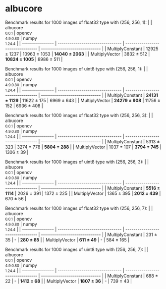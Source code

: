 # albucore

Benchmark results for 1000 images of float32 type with (256, 256, 1):
|                  | albucore<br><small>0.0.1</small> | opencv<br><small>4.9.0.80</small> | numpy<br><small>1.24.4</small> |
| ---------------- | -------------------------------- | --------------------------------- | ------------------------------ |
| MultiplyConstant | 12925 ± 1237                     | 10963 ± 1053                      | **14040 ± 2063**               |
| MultiplyVector   | 3832 ± 512                       | **10824 ± 1005**                  | 8986 ± 511                     |

Benchmark results for 1000 images of uint8 type with (256, 256, 1):
|                  | albucore<br><small>0.0.1</small> | opencv<br><small>4.9.0.80</small> | numpy<br><small>1.24.4</small> |
| ---------------- | -------------------------------- | --------------------------------- | ------------------------------ |
| MultiplyConstant | **24131 ± 1129**                 | 11622 ± 175                       | 6969 ± 643                     |
| MultiplyVector   | **24279 ± 908**                  | 11756 ± 152                       | 6936 ± 408                     |

Benchmark results for 1000 images of float32 type with (256, 256, 3):
|                  | albucore<br><small>0.0.1</small> | opencv<br><small>4.9.0.80</small> | numpy<br><small>1.24.4</small> |
| ---------------- | -------------------------------- | --------------------------------- | ------------------------------ |
| MultiplyConstant | 5313 ± 323                       | 3274 ± 778                        | **5804 ± 288**                 |
| MultiplyVector   | 1037 ± 107                       | **3794 ± 745**                    | 1306 ± 39                      |

Benchmark results for 1000 images of uint8 type with (256, 256, 3):
|                  | albucore<br><small>0.0.1</small> | opencv<br><small>4.9.0.80</small> | numpy<br><small>1.24.4</small> |
| ---------------- | -------------------------------- | --------------------------------- | ------------------------------ |
| MultiplyConstant | **5516 ± 1114**                  | 2026 ± 391                        | 1372 ± 225                     |
| MultiplyVector   | 1365 ± 395                       | **2012 ± 439**                    | 670 ± 56                       |

Benchmark results for 1000 images of float32 type with (256, 256, 7):
|                  | albucore<br><small>0.0.1</small> | opencv<br><small>4.9.0.80</small> | numpy<br><small>1.24.4</small> |
| ---------------- | -------------------------------- | --------------------------------- | ------------------------------ |
| MultiplyConstant | 231 ± 35                         | -                                 | **280 ± 85**                   |
| MultiplyVector   | **611 ± 49**                     | -                                 | 584 ± 165                      |

Benchmark results for 1000 images of uint8 type with (256, 256, 7):
|                  | albucore<br><small>0.0.1</small> | opencv<br><small>4.9.0.80</small> | numpy<br><small>1.24.4</small> |
| ---------------- | -------------------------------- | --------------------------------- | ------------------------------ |
| MultiplyConstant | 688 ± 22                         | -                                 | **1412 ± 68**                  |
| MultiplyVector   | **1807 ± 36**                    | -                                 | 739 ± 43                       |
